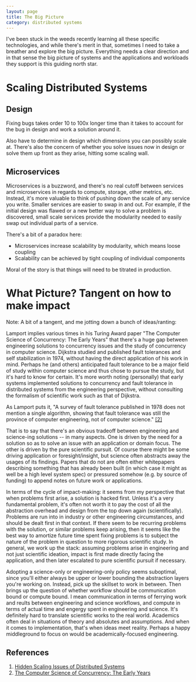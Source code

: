```yaml
---
layout: page
title: The Big Picture
category: distributed systems
---
```


I've been stuck in the weeds recently learning all these specific technologies, and while there's merit in that, sometimes I need to take a breather and explore the big picture. Everything needs a clear direction and in that sense the big picture of systems and the applications and workloads they support is this guiding north star. 

# Scaling Distributed Systems

## Design

Fixing bugs takes order 10 to 100x longer time than it takes to account for the bug in design and work a solution around it.

Also have to determine in design which dimensions you can possibly scale at. There's also the concern of whether you solve issues now in design or solve them up front as they arise, hitting some scaling wall.

## Microservices

Microservices is a buzzword, and there's no real cutoff between services and microservices in regards to compute, storage, other metrics, etc. Instead, it's more valuable to think of pushing down the scale of any service you write. Smaller services are easier to swap in and out. For example, if the initial design was flawed or a new better way to solve a problem is discovered, small scale services provide the modularity needed to easily swap out individual parts of a service.

There's a bit of a paradox here: 
- Microservices increase scalability by modularity, which means loose coupling
- Scalability can be achieved by tight coupling of individual components

Moral of the story is that things will need to be titrated in production.

# What Picture? Tangent on how to make impact

Note: A bit of a tangent, and me jotting down a bunch of ideas/ranting:

Lamport implies various times in his Turing Award paper "The Computer Science of Concurrency: The Early Years" that there's a huge gap between engineering solutions to concurrency issues and the study of concurrency in computer science. Dijkstra studied and published fault tolerances and self stabilization in 1974, without having the direct application of his work in mind. Perhaps he (and others) anticipated fault tolerance to be a major field of study within computer science and thus chose to pursue the study, but it's hard to know for certain. It's more worth noting (personally) that early systems implemented solutions to concurrency and fault tolerance in distributed systems from the engineering perspective, without consulting the formalism of scientific work such as that of Dijkstra. 

As Lamport puts it, "A survey of fault tolerance published in 1978 does not mention a single algorithm, showing that fault tolerance was still the province of computer engineering, not of computer science." [[2]](http://lamport.azurewebsites.net/pubs/turing.pdf) 

That is to say that there's an obvious tradeoff between engineering and science-ing solutions -- in many aspects. One is driven by the need for a solution so as to solve an issue with an application or domain focus. The other is driven by the pure scientific pursuit. Of course there might be some driving application or foresight/insight, but science often abstracts away the usages of its findings. Papers that do not are often either whitepapers describing something that has already been built (in which case it might as well be a high level system spec) or pressured somehow (e.g. by source of funding) to append notes on future work or applications. 

In terms of the cycle of impact-making: it seems from my perspective that when problems first arise, a solution is hacked first. Unless it's a very fundamental problem, it's often not worth it to pay the cost of all the abstraction overhead and design from the top down again (scientifically). Problems are run into in industry or other engineering circumstances, and should be dealt first in that context. If there seem to be recurring problems with the solution, or similar problems keep arising, then it seems like the best way to amortize future time spent fixing problems is to subject the nature of the problem in question to more rigorous scientific study. In general, we work up the stack: assuming problems arise in engineering and not just scientific ideation, impact is first made directly facing the application, and then later escalated to pure scientific pursuit if necessary.

Adopting a science-only or engineering-only policy seems suboptimal, since you'll either always be upper or lower bounding the abstraction layers you're working on. Instead, pick up the skillset to work in between. Then brings up the question of whether workflow should be communication bound or compute bound. I mean communication in terms of ferrying work and reults between engineering and science workflows, and compute in terms of actual time and engergy spent in engineering and science. It's definitely hard to translate scientific works to the real world. Academics often deal in situations of theory and absolutes and assumptions. And when it comes to implementation, that's when ideas meet reality. Perhaps a happy middleground to focus on would be academically-focused engineering.


## References

1. [Hidden Scaling Issues of Distributed Systems](https://blog.ably.io/hidden-scaling-issues-of-distributed-systems-system-design-in-the-real-world-9a9f0d309e8e)
2. [The Computer Science of Concurrency: The Early Years](http://lamport.azurewebsites.net/pubs/turing.pdf)